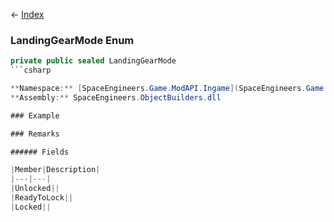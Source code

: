 ← [Index](Api-Index)

### LandingGearMode Enum

```csharp
private public sealed LandingGearMode
```csharp

**Namespace:** [SpaceEngineers.Game.ModAPI.Ingame](SpaceEngineers.Game.ModAPI.Ingame)  
**Assembly:** SpaceEngineers.ObjectBuilders.dll

### Example

### Remarks

###### Fields

|Member|Description|
|---|---|
|Unlocked||
|ReadyToLock||
|Locked||

